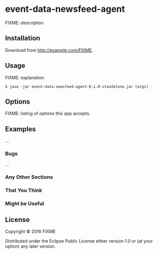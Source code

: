 # event-data-newsfeed-agent

FIXME: description

## Installation

Download from http://example.com/FIXME.

## Usage

FIXME: explanation

    $ java -jar event-data-newsfeed-agent-0.1.0-standalone.jar [args]

## Options

FIXME: listing of options this app accepts.

## Examples

...

### Bugs

...

### Any Other Sections
### That You Think
### Might be Useful

## License

Copyright © 2016 FIXME

Distributed under the Eclipse Public License either version 1.0 or (at
your option) any later version.
